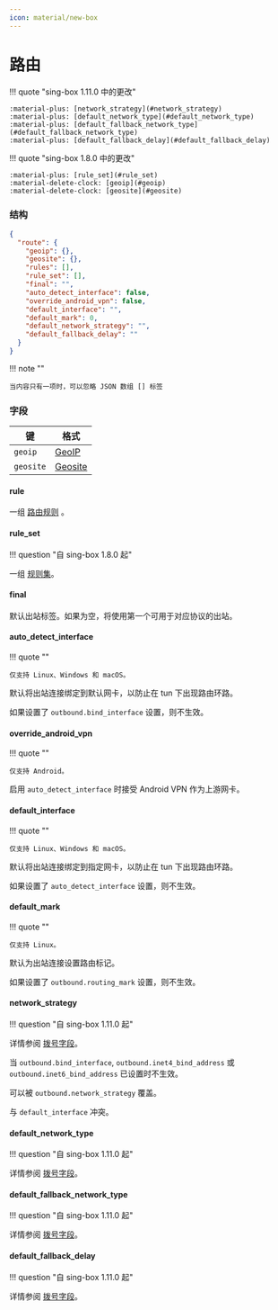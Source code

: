 ```yaml
---
icon: material/new-box
---
```


# 路由

!!! quote "sing-box 1.11.0 中的更改"

    :material-plus: [network_strategy](#network_strategy)  
    :material-plus: [default_network_type](#default_network_type)  
    :material-plus: [default_fallback_network_type](#default_fallback_network_type)  
    :material-plus: [default_fallback_delay](#default_fallback_delay)

!!! quote "sing-box 1.8.0 中的更改"

    :material-plus: [rule_set](#rule_set)  
    :material-delete-clock: [geoip](#geoip)  
    :material-delete-clock: [geosite](#geosite)

### 结构

```json
{
  "route": {
    "geoip": {},
    "geosite": {},
    "rules": [],
    "rule_set": [],
    "final": "",
    "auto_detect_interface": false,
    "override_android_vpn": false,
    "default_interface": "",
    "default_mark": 0,
    "default_network_strategy": "",
    "default_fallback_delay": ""
  }
}
```

!!! note ""

    当内容只有一项时，可以忽略 JSON 数组 [] 标签

### 字段

| 键         | 格式                    |
|-----------|-----------------------|
| `geoip`   | [GeoIP](./geoip/)     |
| `geosite` | [Geosite](./geosite/) |

#### rule

一组 [路由规则](./rule/)    。

#### rule_set

!!! question "自 sing-box 1.8.0 起"

一组 [规则集](/configuration/rule-set/)。

#### final

默认出站标签。如果为空，将使用第一个可用于对应协议的出站。

#### auto_detect_interface

!!! quote ""

    仅支持 Linux、Windows 和 macOS。

默认将出站连接绑定到默认网卡，以防止在 tun 下出现路由环路。

如果设置了 `outbound.bind_interface` 设置，则不生效。

#### override_android_vpn

!!! quote ""

    仅支持 Android。

启用 `auto_detect_interface` 时接受 Android VPN 作为上游网卡。

#### default_interface

!!! quote ""

    仅支持 Linux、Windows 和 macOS。

默认将出站连接绑定到指定网卡，以防止在 tun 下出现路由环路。

如果设置了 `auto_detect_interface` 设置，则不生效。

#### default_mark

!!! quote ""

    仅支持 Linux。

默认为出站连接设置路由标记。

如果设置了 `outbound.routing_mark` 设置，则不生效。

#### network_strategy

!!! question "自 sing-box 1.11.0 起"

详情参阅 [拨号字段](/configuration/shared/dial/#network_strategy)。

当 `outbound.bind_interface`, `outbound.inet4_bind_address` 或 `outbound.inet6_bind_address` 已设置时不生效。

可以被 `outbound.network_strategy` 覆盖。

与 `default_interface` 冲突。

#### default_network_type

!!! question "自 sing-box 1.11.0 起"

详情参阅 [拨号字段](/configuration/shared/dial/#default_network_type)。

#### default_fallback_network_type

!!! question "自 sing-box 1.11.0 起"

详情参阅 [拨号字段](/configuration/shared/dial/#default_fallback_network_type)。

#### default_fallback_delay

!!! question "自 sing-box 1.11.0 起"

详情参阅 [拨号字段](/configuration/shared/dial/#fallback_delay)。
